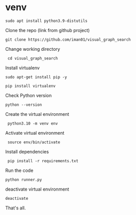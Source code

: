 # venv
  

  ``` sudo apt install python3.9-distutils ```

   
Clone the repo (link from github project)
  
  
``` git clone https://github.com/iman01/visual_graph_search ```

Change working directory
  
  
``` cd visual_graph_search```

      
Install virtualenv

  
  ```sudo apt-get install pip -y```

     
``` pip install virtualenv ```
  
  
Check Python version
  
  
``` python --version ```
  
  
Create the virtual environment
  
  
``` python3.10 -m venv env```
  
  
Activate virtual environment
  
  
``` source env/bin/activate```
  
  
Install dependencies


``` pip install -r requirements.txt```
  
  
Run the code
  
  
``` python runner.py ```
  
  
  
  
deactivate virtual environment
  
  
``` deactivate ```
  
  
  
That's all.
